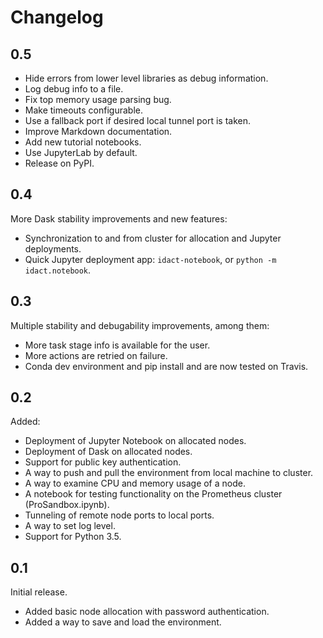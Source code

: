 # Changelog

## 0.5

 - Hide errors from lower level libraries as debug information.
 - Log debug info to a file.
 - Fix top memory usage parsing bug.
 - Make timeouts configurable.
 - Use a fallback port if desired local tunnel port is taken.
 - Improve Markdown documentation.
 - Add new tutorial notebooks.
 - Use JupyterLab by default.
 - Release on PyPI.

## 0.4

More Dask stability improvements and new features:
 - Synchronization to and from cluster for allocation and Jupyter deployments.
 - Quick Jupyter deployment app: `idact-notebook`, or `python -m idact.notebook`.

## 0.3

Multiple stability and debugability improvements, among them:
 - More task stage info is available for the user.
 - More actions are retried on failure.
 - Conda dev environment and pip install and are now tested on Travis.

## 0.2

Added:
 - Deployment of Jupyter Notebook on allocated nodes.
 - Deployment of Dask on allocated nodes.
 - Support for public key authentication.
 - A way to push and pull the environment from local machine to cluster.
 - A way to examine CPU and memory usage of a node.
 - A notebook for testing functionality on the Prometheus cluster (ProSandbox.ipynb).
 - Tunneling of remote node ports to local ports.
 - A way to set log level.
 - Support for Python 3.5.

## 0.1

Initial release.
 - Added basic node allocation with password authentication.
 - Added a way to save and load the environment.
